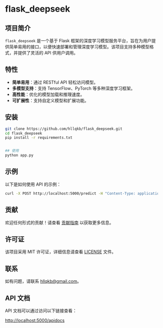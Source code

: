 # flask_deepseek

## 项目简介

`flask_deepseek` 是一个基于 Flask 框架的深度学习模型服务平台，旨在为用户提供简单易用的接口，以便快速部署和管理深度学习模型。该项目支持多种模型格式，并提供了灵活的 API 供用户调用。

## 特性

- **简单易用**：通过 RESTful API 轻松访问模型。
- **多模型支持**：支持 TensorFlow、PyTorch 等多种深度学习框架。
- **高性能**：优化的模型加载和推理速度。
- **可扩展性**：支持自定义模型和扩展功能。

## 安装

```bash
git clone https://github.com/hllqkb/flask_deepseek.git
cd flask_deepseek
pip install -r requirements.txt
```


```python

## 使用
python app.py
```

## 示例

以下是如何使用 API 的示例：

```bash
curl -X POST http://localhost:5000/predict -H "Content-Type: application/json" -d '{"data": [1, 2, 3]}'
```

## 贡献

欢迎任何形式的贡献！请查看 [贡献指南](CONTRIBUTING.md) 以获取更多信息。

## 许可证

该项目采用 MIT 许可证，详细信息请查看 [LICENSE](LICENSE) 文件。

## 联系

如有问题，请联系 [hllqkb@gmail.com](mailto:hllqkb@gmail.com)。

## API 文档

API 文档可以通过访问以下链接查看：

[http://localhost:5000/apidocs](http://localhost:5000/apidocs)

